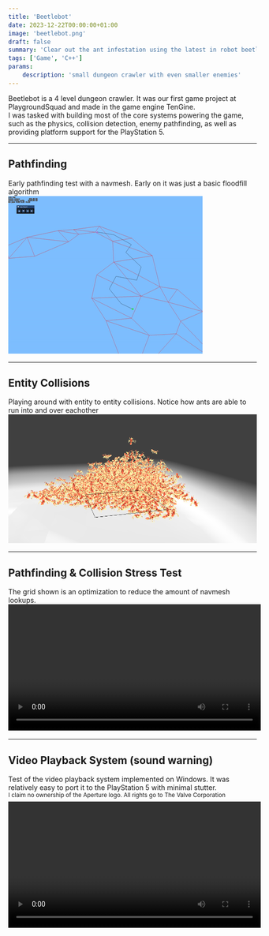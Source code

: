 ```yaml
---
title: 'Beetlebot'
date: 2023-12-22T00:00:00+01:00
image: 'beetlebot.png'
draft: false
summary: 'Clear out the ant infestation using the latest in robot beetle technology'
tags: ['Game', 'C++']
params:
    description: 'small dungeon crawler with even smaller enemies'
---
```


Beetlebot is a 4 level dungeon crawler. It was our first game project at PlaygroundSquad and made in the game engine TenGine.  
I was tasked with building most of the core systems powering the game, such as the physics, collision detection, enemy pathfinding, as well as providing platform support for the PlayStation 5.

---
## Pathfinding
Early pathfinding test with a navmesh. Early on it was just a basic floodfill algorithm  
![](/images/beetlebot-pathfinding.gif)

---
## Entity Collisions
Playing around with entity to entity collisions. Notice how ants are able to run into and over eachother  
![](/images/beetlebot-collision.png)

---
## Pathfinding & Collision Stress Test
The grid shown is an optimization to reduce the amount of navmesh lookups.  
<video width="512" controls><source src="/videos/beetlebot-stresstesting.mp4" type="video/mp4"> Your browser does not support the video tag. </video>

---
## Video Playback System (sound warning)
Test of the video playback system implemented on Windows. It was relatively easy to port it to the PlayStation 5 with minimal stutter.  
<sup>I claim no ownership of the Aperture logo. All rights go to The Valve Corporation</sup>  
<video width="512" controls><source src="/videos/beetlebot-video-player.mp4" type="video/mp4"> Your browser does not support the video tag. </video>
